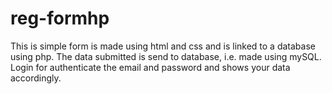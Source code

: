 # reg-formhp
This is simple form is made using html and css and is linked to a database using php.
The data submitted is send to database, i.e. made using mySQL.
Login for authenticate the email and password and shows your data accordingly.
